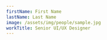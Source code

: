 ```yaml
---
firstName: First Name
lastName: Last Name
image: /assets/img/people/sample.jpg
workTitle: Senior UI/UX Designer
---
```

